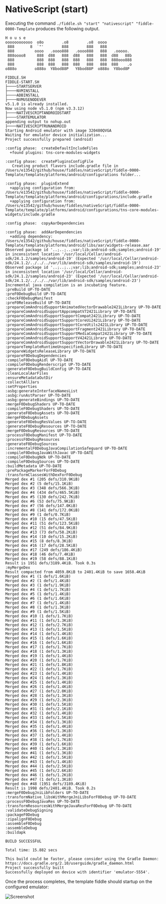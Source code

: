NativeScript (start)
======

Executing the command `./fiddle.sh "start" "nativescript" "fiddle-0000-Template` produces the following output.


    H o u s e
    oooooooooooo  o8o        .o8        .o8  oooo
     888       8  `"'        888        888   888
     888         oooo   .oooo888   .oooo888   888   .ooooo.
     888oooo8     888  d88   888  d88   888   888  d88   88b
     888          888  888   888  888   888   888  888ooo888
     888          888  888   888  888   888   888  888    .o
    o888o        o888o  Y8bod88P   Y8bod88P  o888o  Y8bod8P

    FIDDLE.SH
    FIDDLE-START.SH
    ├────STARTSERVER
    ├────NVMINSTALL
    ├────ADBINSTALL
    ├────NVMUSENODEVER
    v5.1.0 is already installed.
    Now using node v5.1.0 (npm v3.3.12)
    ├────NATIVESCRIPTANDROIDSTART
    ├────STARTEMULATOR
    appending output to nohup.out
    ├────NATIVESCRIPTRUNANDROID
    Starting Android emulator with image 320480QVGA
    Waiting for emulator device initialization...
    Project successfully prepared (android)

    :config phase:  createDefaultIncludeFiles
      +found plugins: tns-core-modules-widgets

    :config phase:  createPluginsConfigFile
       Creating product flavors include.gradle file in /Users/e13542/github/house/fiddles/nativeScript/fiddle-0000-Template/template/platforms/android/configurations folder...

    :config phase:  pluginExtend
      +applying configuration from: /Users/e13542/github/house/fiddles/nativeScript/fiddle-0000-Template/template/platforms/android/configurations/include.gradle
      +applying configuration from: /Users/e13542/github/house/fiddles/nativeScript/fiddle-0000-Template/template/platforms/android/configurations/tns-core-modules-widgets/include.gradle

    :config phase:  copyAarDependencies

    :config phase:  addAarDependencies
      +adding dependency: /Users/e13542/github/house/fiddles/nativeScript/fiddle-0000-Template/template/platforms/android/libs/aar/widgets-release.aar
    Observed package id '..;..;..;var;lib;android-sdk;samples;android-19' in inconsistent location '/usr/local/Cellar/android-sdk/24.1.2/samples/android-19' (Expected '/usr/local/Cellar/android-sdk/24.1.2/../../../var/lib/android-sdk/samples/android-19')
    Observed package id '..;..;..;var;lib;android-sdk;samples;android-23' in inconsistent location '/usr/local/Cellar/android-sdk/24.1.2/samples/android-23' (Expected '/usr/local/Cellar/android-sdk/24.1.2/../../../var/lib/android-sdk/samples/android-23')
    Incremental java compilation is an incubating feature.
    :preBuild UP-TO-DATE
    :preF0DebugBuild UP-TO-DATE
    :checkF0DebugManifest
    :preF0ReleaseBuild UP-TO-DATE
    :prepareComAndroidSupportAnimatedVectorDrawable2421Library UP-TO-DATE
    :prepareComAndroidSupportAppcompatV72421Library UP-TO-DATE
    :prepareComAndroidSupportSupportCompat2421Library UP-TO-DATE
    :prepareComAndroidSupportSupportCoreUi2421Library UP-TO-DATE
    :prepareComAndroidSupportSupportCoreUtils2421Library UP-TO-DATE
    :prepareComAndroidSupportSupportFragment2421Library UP-TO-DATE
    :prepareComAndroidSupportSupportMediaCompat2421Library UP-TO-DATE
    :prepareComAndroidSupportSupportV42421Library UP-TO-DATE
    :prepareComAndroidSupportSupportVectorDrawable2421Library UP-TO-DATE
    :prepareTemplateRuntimeUnspecifiedLibrary UP-TO-DATE
    :prepareWidgetsReleaseLibrary UP-TO-DATE
    :prepareF0DebugDependencies
    :compileF0DebugAidl UP-TO-DATE
    :compileF0DebugRenderscript UP-TO-DATE
    :generateF0DebugBuildConfig UP-TO-DATE
    :cleanLocalAarFiles
    :ensureMetadataOutDir
    :collectAllJars
    :setProperties
    :asbg:generateInterfaceNamesList
    :asbg:runAstParser UP-TO-DATE
    :asbg:generateBindings UP-TO-DATE
    :mergeF0DebugShaders UP-TO-DATE
    :compileF0DebugShaders UP-TO-DATE
    :generateF0DebugAssets UP-TO-DATE
    :mergeF0DebugAssets
    :generateF0DebugResValues UP-TO-DATE
    :generateF0DebugResources UP-TO-DATE
    :mergeF0DebugResources UP-TO-DATE
    :processF0DebugManifest UP-TO-DATE
    :processF0DebugResources
    :generateF0DebugSources
    :incrementalF0DebugJavaCompilationSafeguard UP-TO-DATE
    :compileF0DebugJavaWithJavac UP-TO-DATE
    :compileF0DebugNdk UP-TO-DATE
    :compileF0DebugSources UP-TO-DATE
    :buildMetadata UP-TO-DATE
    :prePackageMarkerForF0Debug
    :transformClassesWithDexForF0Debug
    Merged dex #1 (205 defs/310.9KiB)
    Merged dex #2 (5 defs/15.1KiB)
    Merged dex #3 (348 defs/566.3KiB)
    Merged dex #4 (434 defs/465.5KiB)
    Merged dex #5 (130 defs/242.7KiB)
    Merged dex #6 (53 defs/75.9KiB)
    Merged dex #7 (56 defs/147.0KiB)
    Merged dex #8 (141 defs/172.0KiB)
    Merged dex #9 (1 defs/0.7KiB)
    Merged dex #10 (15 defs/47.5KiB)
    Merged dex #11 (51 defs/123.5KiB)
    Merged dex #12 (51 defs/84.9KiB)
    Merged dex #13 (73 defs/58.2KiB)
    Merged dex #14 (10 defs/15.2KiB)
    Merged dex #15 (8 defs/8.3KiB)
    Merged dex #16 (17 defs/28.5KiB)
    Merged dex #17 (249 defs/186.4KiB)
    Merged dex #18 (46 defs/7.4KiB)
    Merged dex #19 (58 defs/88.1KiB)
    Result is 1951 defs/3189.4KiB. Took 0.3s
    :myMergeDex
    Result compacted from 4059.8KiB to 2401.4KiB to save 1658.4KiB
    Merged dex #1 (1 defs/1.6KiB)
    Merged dex #2 (1 defs/1.4KiB)
    Merged dex #3 (1 defs/1.9KiB)
    Merged dex #4 (1 defs/1.7KiB)
    Merged dex #5 (1 defs/1.4KiB)
    Merged dex #6 (1 defs/1.6KiB)
    Merged dex #7 (1 defs/1.4KiB)
    Merged dex #8 (1 defs/1.3KiB)
    Merged dex #9 (1 defs/1.5KiB)
    Merged dex #10 (1 defs/1.7KiB)
    Merged dex #11 (1 defs/1.3KiB)
    Merged dex #12 (1 defs/2.7KiB)
    Merged dex #13 (1 defs/1.5KiB)
    Merged dex #14 (1 defs/1.4KiB)
    Merged dex #15 (1 defs/1.6KiB)
    Merged dex #16 (1 defs/1.6KiB)
    Merged dex #17 (1 defs/1.7KiB)
    Merged dex #18 (1 defs/1.3KiB)
    Merged dex #19 (1 defs/1.4KiB)
    Merged dex #20 (1 defs/1.7KiB)
    Merged dex #21 (1 defs/1.8KiB)
    Merged dex #22 (1 defs/1.7KiB)
    Merged dex #23 (1 defs/1.4KiB)
    Merged dex #24 (1 defs/1.3KiB)
    Merged dex #25 (1 defs/1.4KiB)
    Merged dex #26 (1 defs/1.4KiB)
    Merged dex #27 (1 defs/2.0KiB)
    Merged dex #28 (1 defs/1.3KiB)
    Merged dex #29 (1 defs/2.3KiB)
    Merged dex #30 (1 defs/1.5KiB)
    Merged dex #31 (1 defs/2.1KiB)
    Merged dex #32 (1 defs/1.4KiB)
    Merged dex #33 (1 defs/1.5KiB)
    Merged dex #34 (1 defs/1.3KiB)
    Merged dex #35 (1 defs/1.4KiB)
    Merged dex #36 (1 defs/1.3KiB)
    Merged dex #37 (1 defs/1.4KiB)
    Merged dex #38 (1 defs/1.7KiB)
    Merged dex #39 (1 defs/1.6KiB)
    Merged dex #40 (1 defs/1.3KiB)
    Merged dex #41 (1 defs/1.3KiB)
    Merged dex #42 (1 defs/1.5KiB)
    Merged dex #43 (1 defs/1.4KiB)
    Merged dex #44 (1 defs/2.5KiB)
    Merged dex #45 (1 defs/2.6KiB)
    Merged dex #46 (1 defs/1.2KiB)
    Merged dex #47 (1 defs/1.3KiB)
    Merged dex #48 (1951 defs/3189.4KiB)
    Result is 1998 defs/2401.4KiB. Took 0.2s
    :mergeF0DebugJniLibFolders UP-TO-DATE
    :transformNative_libsWithMergeJniLibsForF0Debug UP-TO-DATE
    :processF0DebugJavaRes UP-TO-DATE
    :transformResourcesWithMergeJavaResForF0Debug UP-TO-DATE
    :validateDebugSigning
    :packageF0Debug
    :zipalignF0Debug
    :assembleF0Debug
    :assembleDebug
    :buildapk

    BUILD SUCCESSFUL

    Total time: 15.882 secs

    This build could be faster, please consider using the Gradle Daemon: https://docs.gradle.org/2.10/userguide/gradle_daemon.html
    Project successfully built
    Successfully deployed on device with identifier 'emulator-5554'.


Once the process completes, the template fiddle should startup on the configured emulator:

![Screenshot](resources/emulator-js.png)






